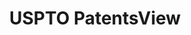 ---
layout: default
bigquery: https://console.cloud.google.com/bigquery?p=patents-public-data&d=patentsview&page=dataset
citation: Attribution should be given to PatentsView for use, distribution, or derivative
  works.
code: https://github.com/CSSIP-AIR/PatentsView-Code-Snippets/
contributors: USPTO
cost: None
description: 'PatentsView includes US patent data including raw data (summaries, applications,
  pregrant applications), disambugations of inventors and assignees, and inventor
  gender estimates.  Also foreign priority data, # of figures and sheets, and government
  interest statements.'
documentation: https://patentsview.org/query/builder-faqs
last_edit: 04/11/2022, 11:00:58
location: https://patentsview.org/
maintained_by: USPTO
record_creation_timestamp: 12/2/2020 17:20:46
schema_fields:
- classification_data_source
- date
- text
- section
- city
- mainclass_id
- length
- section_id
- term_disclaimer
- disamb_inventor_id_20170307
- num
- latlong
- action_date
- disamb_inventor_id_20190820
- contract_award_number
- applicant_type
- subgroup
- subcategory_id
- name_last
- lname
- group_id
- f371_date
- disamb_inventor_id_20190312
- term_extension
- disamb_assignee_id_20200929
- disamb_inventor_id_20200331
- f102_date
- disamb_assignee_id_20200331
- patent_id
- publication_number
- classification_status
- inventor_id
- category
- latin_name
- _102_date
- classification_level
- disamb_assignee_id_20190312
- disamb_inventor_id_20171003
- variety
- classification_value
- country_transformed
- organization_id
- reldocno
- num_sheets
- disamb_assignee_id_20191008
- assignee_id
- abstract
- id
- county
- country
- subclass
- sector_title
- doctype
- longitude
- withdrawn
- disamb_inventor_id_20171226
- disamb_assignee_id_20181127
- latitude
- level_one
- state
- disclaimer_date
- category_id
- symbol_position
- location_id
- disamb_inventor_id_20200630
- fname
- lapse_of_patent
- sequence
- disamb_inventor_id_20180528
- organization
- state_fips
- num_claims
- disamb_inventor_id_20191231
- number
- status
- rule_47
- disamb_inventor_id_20191008
- type
- county_fips
- rel_id
- attribution_status
- rawassignee_id
- level_two
- male
- citation_id
- field_title
- level_three
- disamb_assignee_id_20200630
- disamb_assignee_id_20191231
- subsection_id
- field_id
- ipc_version_indicator
- male_flag
- relkind
- lawyer_id
- exemplary
- title
- disamb_inventor_id_20200929
- rawlocation_id
- name
- disamb_inventor_id_20170808
- group
- subgroup_id
- role
- main_group
- doc_type
- designation
- deceased
- uuid
- disamb_inventor_id_20201229
- gi_statement
- disamb_assignee_id_20190820
- filename
- term_grant
- application_id
- series_code
- subclass_id
- rawinventor_id
- disamb_inventor_id_20181127
- name_first
- kind
- ipc_class
- dependent
- _371_date
- num_figures
shortname: patentsview
tags:
- disambiguation
- United States
- gender
terms_of_use: Creative Commons Attribution 4.0 International License.
timeframe: 1963-1999
title: USPTO PatentsView
uuid: cf1780b1-e265-4e49-8d1d-83b9cfe0fd9a
---